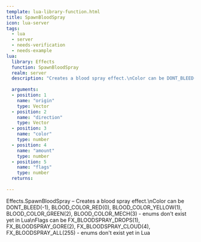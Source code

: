 ```yaml
---
template: lua-library-function.html
title: SpawnBloodSpray
icon: lua-server
tags:
  - lua
  - server
  - needs-verification
  - needs-example
lua:
  library: Effects
  function: SpawnBloodSpray
  realm: server
  description: "Creates a blood spray effect.\nColor can be DONT_BLEED(-1), BLOOD_COLOR_RED(0), BLOOD_COLOR_YELLOW(1), BLOOD_COLOR_GREEN(2), BLOOD_COLOR_MECH(3) - enums don't exist yet in Lua\nFlags can be FX_BLOODSPRAY_DROPS(1), FX_BLOODSPRAY_GORE(2), FX_BLOODSPRAY_CLOUD(4), FX_BLOODSPRAY_ALL(255) - enums don't exist yet in Lua"
  
  arguments:
  - position: 1
    name: "origin"
    type: Vector
  - position: 2
    name: "direction"
    type: Vector
  - position: 3
    name: "color"
    type: number
  - position: 4
    name: "amount"
    type: number
  - position: 5
    name: "flags"
    type: number
  returns:
    
---
```


<div class="lua__search__keywords">
Effects.SpawnBloodSpray &#x2013; Creates a blood spray effect.\nColor can be DONT_BLEED(-1), BLOOD_COLOR_RED(0), BLOOD_COLOR_YELLOW(1), BLOOD_COLOR_GREEN(2), BLOOD_COLOR_MECH(3) - enums don't exist yet in Lua\nFlags can be FX_BLOODSPRAY_DROPS(1), FX_BLOODSPRAY_GORE(2), FX_BLOODSPRAY_CLOUD(4), FX_BLOODSPRAY_ALL(255) - enums don't exist yet in Lua
</div>
